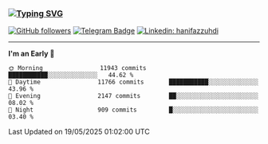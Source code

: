 ### [![Typing SVG](https://readme-typing-svg.herokuapp.com?font=lato&size=22&lines=Hi+There+👋)](https://git.io/typing-svg) 

[![GitHub followers](https://img.shields.io/github/followers/hanifazzuhdi?label=Follow&style=social)](https://github.com/hanifazzuhdi/?tab=follow) 
[![Telegram Badge](https://img.shields.io/badge/-hanif0198-blue?style=social&logo=telegram&link=https://www.t.me/hanif0198/)](https://www.t.me/hanif0198/) 
[![Linkedin: hanifazzuhdi](https://img.shields.io/badge/-hanifazzuhdi-blue?style=flat-square&logo=Linkedin&logoColor=white&link=https://www.linkedin.com/in/hanif-az-zuhdi-69688019b/)](https://www.linkedin.com/in/hanif-az-zuhdi-69688019b/) 

<hr/>

<!--START_SECTION:waka-->
**I'm an Early 🐤** 

```text
🌞 Morning                11943 commits       ███████████░░░░░░░░░░░░░░   44.62 % 
🌆 Daytime                11766 commits       ███████████░░░░░░░░░░░░░░   43.96 % 
🌃 Evening                2147 commits        ██░░░░░░░░░░░░░░░░░░░░░░░   08.02 % 
🌙 Night                  909 commits         █░░░░░░░░░░░░░░░░░░░░░░░░   03.40 % 
```



 Last Updated on 19/05/2025 01:02:00 UTC
<!--END_SECTION:waka-->
